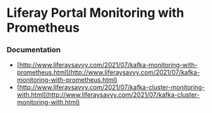 # Liferay Portal Monitoring with Prometheus

### Documentation 
* [http://www.liferaysavvy.com/2021/07/kafka-monitoring-with-prometheus.html](http://www.liferaysavvy.com/2021/07/kafka-monitoring-with-prometheus.html)
* [http://www.liferaysavvy.com/2021/07/kafka-cluster-monitoring-with.html](http://www.liferaysavvy.com/2021/07/kafka-cluster-monitoring-with.html)
 
